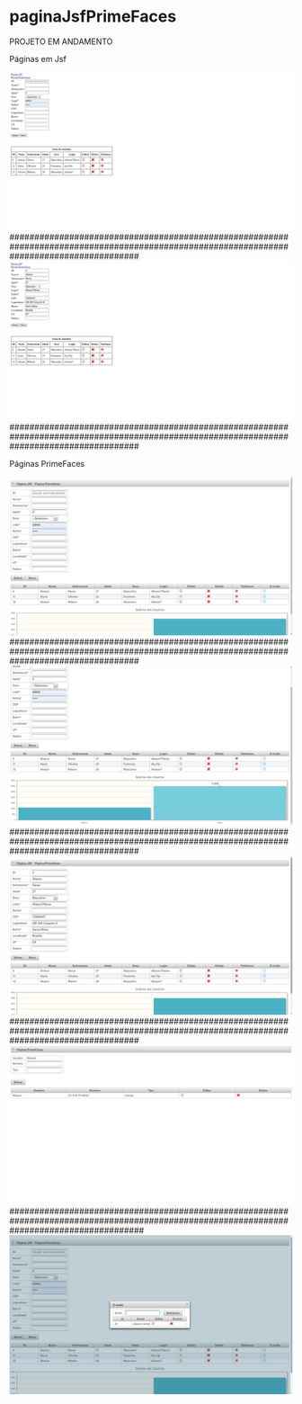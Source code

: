 # paginaJsfPrimeFaces

PROJETO EM ANDAMENTO

Páginas em Jsf

<img src="https://github.com/Alisson7Neres/paginaJsfPrimeFaces/blob/main/JsfPrimefaces/img/Captura%20de%20tela%20de%202021-01-08%2010-34-44.png?raw=true">
##########################################################################################################################################
<img src="https://github.com/Alisson7Neres/paginaJsfPrimeFaces/blob/main/JsfPrimefaces/img/Captura%20de%20tela%20de%202021-01-08%2010-35-15.png?raw=true">
##########################################################################################################################################

Páginas PrimeFaces

<img src="https://github.com/Alisson7Neres/paginaJsfPrimeFaces/blob/main/JsfPrimefaces/img/Captura%20de%20tela%20de%202021-01-08%2010-35-39.png">
##########################################################################################################################################
<img src="https://github.com/Alisson7Neres/paginaJsfPrimeFaces/blob/main/JsfPrimefaces/img/Captura%20de%20tela%20de%202021-01-08%2010-35-48.png">
##########################################################################################################################################
<img src="https://github.com/Alisson7Neres/paginaJsfPrimeFaces/blob/main/JsfPrimefaces/img/Captura%20de%20tela%20de%202021-01-08%2010-36-01.png">
##########################################################################################################################################
<img src="https://github.com/Alisson7Neres/paginaJsfPrimeFaces/blob/main/JsfPrimefaces/img/Captura%20de%20tela%20de%202021-01-08%2010-36-48.png">
###########################################################################################################################################
<img src="https://github.com/Alisson7Neres/paginaJsfPrimeFaces/blob/main/JsfPrimefaces/img/Captura%20de%20tela%20de%202021-01-08%2010-36-58.png">

